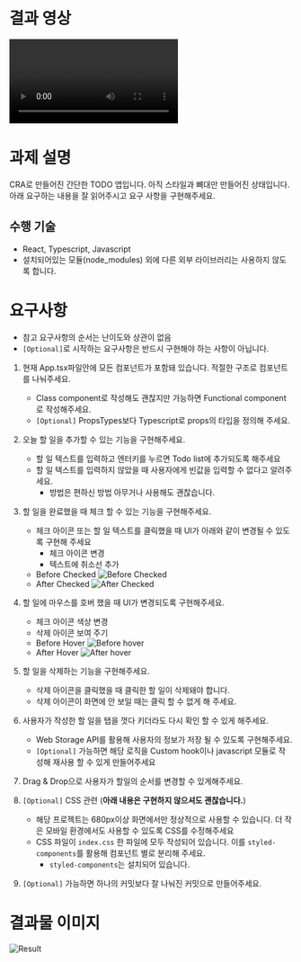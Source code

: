 # 결과 영상

![Result Video](./video/browsertest.mov)

# 과제 설명

CRA로 만들어진 간단한 TODO 앱입니다. 아직 스타일과 뼈대만 만들어진 상태입니다. 아래 요구하는 내용을 잘 읽어주시고 요구 사항을 구현해주세요.

## 수행 기술

- React, Typescript, Javascript
- 설치되어있는 모듈(node_modules) 외에 다른 외부 라이브러리는 사용하지 않도록 합니다.

# 요구사항

- 참고 요구사항의 순서는 난이도와 상관이 없음
- `[Optional]`로 시작하는 요구사항은 반드시 구현해야 하는 사항이 아닙니다.

1. 현재 App.tsx파일안에 모든 컴포넌트가 포함돼 있습니다. 적절한 구조로 컴포넌트를 나눠주세요.

   - Class component로 작성해도 괜찮지만 가능하면 Functional component로 작성해주세요.
   - `[Optional]` PropsTypes보다 Typescript로 props의 타입을 정의해 주세요.

2. 오늘 할 일을 추가할 수 있는 기능을 구현해주세요.

   - 할 일 텍스트를 입력하고 엔터키를 누르면 Todo list에 추가되도록 해주세요
   - 할 일 텍스트를 입력하지 않았을 때 사용자에게 빈값을 입력할 수 없다고 알려주세요.
     - 방법은 편하신 방법 아무거나 사용해도 괜찮습니다.

3. 할 일을 완료했을 때 체크 할 수 있는 기능을 구현해주세요.
   - 체크 아이콘 또는 할 일 텍스트를 클릭했을 때 UI가 아래와 같이 변경될 수 있도록 구현해 주세요
     - 체크 아이콘 변경
     - 텍스트에 취소선 추가
   - Before Checked
     ![Before Checked](./images/before_checked.png)
   - After Checked
     ![After Checked](./images/after_checked.png)
4. 할 일에 마우스를 호버 했을 때 UI가 변경되도록 구현해주세요.

   - 체크 아이콘 색상 변경
   - 삭제 아이콘 보여 주기
   - Before Hover
     ![Before hover](./images/before_hover.png)
   - After Hover
     ![After hover](./images/after_hover.png)

5. 할 일을 삭제하는 기능을 구현해주세요.

   - 삭제 아이콘을 클릭했을 때 클릭한 할 일이 삭제돼야 합니다.
   - 삭제 아이콘이 화면에 안 보일 때는 클릭 할 수 없게 해 주세요.

6. 사용자가 작성한 할 일을 탭을 껏다 키더라도 다시 확인 할 수 있게 해주세요.

   - Web Storage API를 활용해 사용자의 정보가 저장 될 수 있도록 구현해주세요.
   - `[Optional]` 가능하면 해당 로직을 Custom hook이나 javascript 모듈로 작성해 재사용 할 수 있게 만들어주세요

7. Drag & Drop으로 사용자가 할일의 순서를 변경할 수 있게해주세요.

8. `[Optional]` CSS 관련 (**아래 내용은 구현하지 않으셔도 괜찮습니다.**)

   - 해당 프로젝트는 680px이상 화면에서만 정상적으로 사용할 수 있습니다. 더 작은 모바일 환경에서도 사용할 수 있도록 CSS를 수정해주세요
   - CSS 파일이 `index.css` 한 파일에 모두 작성되어 있습니다. 이를 `styled-components`를 활용해 컴포넌트 별로 분리해 주세요.
     - `styled-components`는 설치되어 있습니다.

9. `[Optional]` 가능하면 하나의 커밋보다 잘 나눠진 커밋으로 만들어주세요.

# 결과물 이미지

![Result](./images/result.png)
